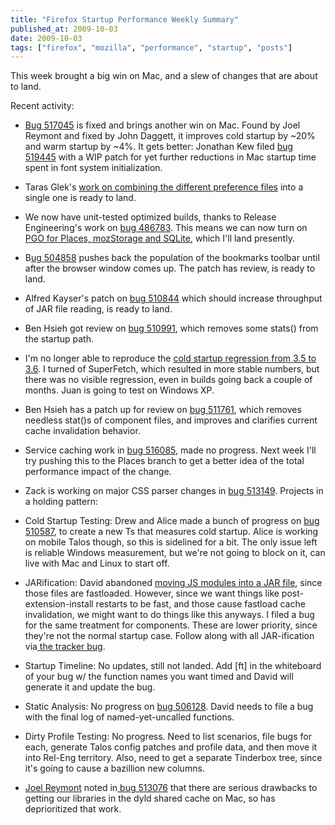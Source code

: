 ```yaml
---
title: "Firefox Startup Performance Weekly Summary"
published_at: 2009-10-03
date: 2009-10-03
tags: ["firefox", "mozilla", "performance", "startup", "posts"]
---
```

This week brought a big win on Mac, and a slew of changes that are about to land.

Recent activity:

*   [Bug 517045](https://bugzilla.mozilla.org/show_bug.cgi?id=517045) is fixed and brings another win on Mac. Found by Joel Reymont and fixed by John Daggett, it improves cold startup by ~20\% and warm startup by ~4\%. It gets better: Jonathan Kew filed [bug 519445](https://bugzilla.mozilla.org/show_bug.cgi?id=519445) with a WIP patch for yet further reductions in Mac startup time spent in font system initialization.
*   Taras Glek's [work on combining the     different preference files](https://bugzilla.mozilla.org/show_bug.cgi?id=507288) into a single one is ready to land.
*   We now have unit-tested optimized builds, thanks to Release Engineering's work on [bug 486783](https://bugzilla.mozilla.org/show_bug.cgi?id=486783). This means we can now turn on [PGO for Places, mozStorage and SQLite](https://bugzilla.mozilla.org/show_bug.cgi?id=419893), which I'll land presently.
*   B[ug    504858](https://bugzilla.mozilla.org/show_bug.cgi?id=504858) pushes back the population of the bookmarks toolbar until after   the  browser window comes up. The patch has review, is ready to land.
*   Alfred Kayser's patch on [bug    510844](https://bugzilla.mozilla.org/show_bug.cgi?id=510844) which should increase throughput of JAR file reading, is   ready to land.
*   Ben Hsieh got review on [bug 510991](https://bugzilla.mozilla.org/show_bug.cgi?id=510991), which removes some stats() from the startup path.
*   I'm no longer able to reproduce the [cold startup regression from 3.5 to 3.6](https://bugzilla.mozilla.org/show_bug.cgi?id=517741). I turned of SuperFetch, which resulted in more stable numbers, but there was no visible regression, even in builds going back a couple of months. Juan is going to test on Windows XP.
*   Ben Hsieh has a patch up for review on [bug   511761](https://bugzilla.mozilla.org/show_bug.cgi?id=511761), which removes needless stat()s of component files, and improves and clarifies current cache invalidation behavior.
*   Service caching work in [bug   516085](https://bugzilla.mozilla.org/show_bug.cgi?id=516085), made no progress. Next week I'll try pushing this  to the Places branch to get a better idea of the total performance  impact of the change.
*   Zack is working on major CSS parser changes in [bug    513149](https://bugzilla.mozilla.org/show_bug.cgi?id=513149).
Projects in a holding pattern:

*   Cold Startup Testing: Drew and Alice made a bunch of progress on [bug    510587](https://bugzilla.mozilla.org/show_bug.cgi?id=510587),  to create a new Ts that measures cold startup. Alice is    working on mobile Talos though, so this is sidelined for a bit. The only    issue left is reliable Windows measurement, but we're not going to    block on it, can live with Mac and Linux to start off.
*   JARification: David abandoned [moving JS     modules into a JAR file](https://bugzilla.mozilla.org/show_bug.cgi?id=509755), since those files are fastloaded.    However, since we want things like post-extension-install restarts to be    fast, and those cause fastload cache invalidation, we might want to  do   things like this anyways. I filed a bug for the same treatment for    components. These are lower priority, since they're not the normal    startup case. Follow along with all JAR-ification via[ the    tracker  bug](https://bugzilla.mozilla.org/show_bug.cgi?id=513027).
*   Startup Timeline: No updates, still not landed. Add [ft] in the   whiteboard of your bug w/ the function names you want timed and David   will generate it and update the bug.
*   Static Analysis: No progress on [bug   506128](https://bugzilla.mozilla.org/show_bug.cgi?id=506128).  David needs to file a bug with the final log of   named-yet-uncalled  functions.
*   Dirty Profile Testing: No progress. Need to list scenarios, file   bugs  for each, generate Talos config patches and profile data, and then   move  it into Rel-Eng territory. Also, need to get a separate  Tinderbox  tree,  since it's going to cause a bazillion new columns.
*   [Joel   Reymont](http://wagerlabs.com/) noted in[ bug   513076](https://bugzilla.mozilla.org/show_bug.cgi?id=513076) that there are serious drawbacks to getting our libraries in   the dyld  shared cache on Mac, so has deprioritized that work.